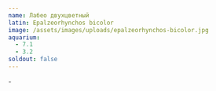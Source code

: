 ```yaml
---
name: Лабео двухцветный
latin: Epalzeorhynchos bicolor
image: /assets/images/uploads/epalzeorhynchos-bicolor.jpg
aquarium:
  - 7.1
  - 3.2
soldout: false
---
```

\-
